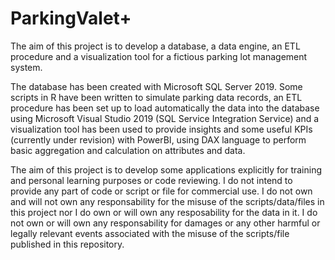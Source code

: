 # ParkingValet+
The aim of this project is to develop a database, a data engine, an ETL procedure and a visualization tool for a fictious parking lot management system.

The database has been created with Microsoft SQL Server 2019. Some scripts in R have been written to simulate parking data records, an ETL procedure has been set up to load automatically the data into the database using Microsoft Visual Studio 2019 (SQL Service Integration Service) and a visualization tool has been used to provide insights and some useful KPIs (currently under revision) with PowerBI, using DAX language to perform basic aggregation and calculation on attributes and data.
  
The aim of this project is to develop some applications explicitly for training and personal learning purposes or code reviewing. I do not intend to provide any part of code or script or file for commercial use. I do not own and will not own any responsability for the misuse of the scripts/data/files in this project nor I do own or will own any resposability for the data in it. I do not own or will own any responsability for damages or any other harmful or legally relevant events associated with the misuse of the scripts/file published in this repository.
